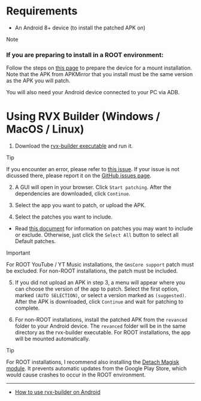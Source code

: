 Requirements
==

- An Android 8+ device (to install the patched APK on)

> [!NOTE]
> ### If you are preparing to install in a ROOT environment:
>
> Follow the steps on [this page](https://github.com/inotia00/revanced-documentation/blob/main/docs/supplying-an-apk.md) to prepare the device for a mount installation. Note that the APK from APKMirror that you install must be the same version as the APK you will patch.
>
> You will also need your Android device connected to your PC via ADB.


Using RVX Builder (Windows / MacOS / Linux)
==

1. Download the [rvx-builder executable](https://github.com/inotia00/rvx-builder/releases/latest) and run it.

> [!TIP]
>
> If you encounter an error, please refer to [this issue](https://github.com/inotia00/rvx-builder/issues/7). If your issue is not dicussed there, please report it on the [GitHub issues page](https://github.com/inotia00/rvx-builder/issues).

2. A GUI will open in your browser. Click `Start patching`. After the dependencies are downloaded, click `Continue`.

3. Select the app you want to patch, or upload the APK.

4. Select the patches you want to include.

- Read [this document](https://github.com/inotia00/revanced-documentation/blob/main/docs/information-about-patches.md) for information on patches you may want to include or exclude. Otherwise, just click the `Select All` button to select all Default patches.

> [!IMPORTANT]
>
> For ROOT YouTube / YT Music installations, the `GmsCore support` patch must be excluded. For non-ROOT installations, the patch must be included.

5. If you did not upload an APK in step 3, a menu will appear where you can choose the version of the app to patch. Select the first option, marked `(AUTO SELECTION)`, or select a version marked as `(suggested)`. After the APK is downloaded, click `Continue` and wait for patching to complete.

6. For non-ROOT installations, install the patched APK from the `revanced` folder to your Android device. The `revanced` folder will be in the same directory as the rvx-builder executable. For ROOT installations, the app will be mounted automatically.

> [!TIP]
> For ROOT installations, I recommend also installing the [Detach Magisk module](https://forum.xda-developers.com/t/module-detach3-detach-market-links.3447494/). It prevents automatic updates from the Google Play Store, which would cause crashes to occur in the ROOT environment.


___
- [How to use rvx-builder on Android](https://github.com/inotia00/revanced-documentation/blob/main/docs/rvx-builder%20(android).md)